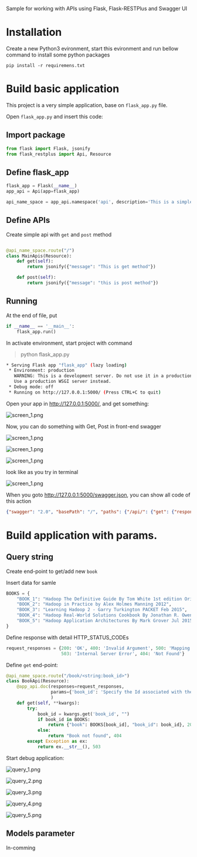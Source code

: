 Sample for working with APIs using Flask, Flask-RESTPlus and Swagger UI


# Installation

Create a new Python3 evironment, start this evironment and run bellow command to install some python packages


`pip install -r requiremens.txt `


# Build basic application

This project is a very simple application, base on `flask_app.py` file.

Open `flask_app.py` and insert this code:


## Import package


```python
from flask import Flask, jsonify
from flask_restplus import Api, Resource
```


## Define flask_app

```python
flask_app = Flask(__name__)
app_api = Api(app=flask_app)

api_name_space = app_api.namespace('api', description='This is a simple APIs')

```

## Define APIs

Create simple api with `get` and `post` method

```python

@api_name_space.route("/")
class MainApis(Resource):
    def get(self):
        return jsonify({"message": "This is get method"})

    def post(self):
        return jsonify({"message": "this is post method"})
```


## Running
At the end of file, put 
```python
if __name__ == '__main__':
    flask_app.run()
```

In activate environment, start project with command


>python flask_app.py


```bash
* Serving Flask app "flask_app" (lazy loading)
 * Environment: production
   WARNING: This is a development server. Do not use it in a production deployment.
   Use a production WSGI server instead.
 * Debug mode: off
 * Running on http://127.0.0.1:5000/ (Press CTRL+C to quit)
```

Open your app in http://127.0.0.1:5000/, and get something:

![screen_1.png](topic_images/start_project_1.png)

Now, you can do something with Get, Post in front-end swagger

![screen_1.png](topic_images/get_1.png)

![screen_1.png](topic_images/get_2.png)

![screen_1.png](topic_images/get_3.png)

look like as you try in terminal

![screen_1.png](topic_images/get_4.png)


When you goto http://127.0.0.1:5000/swagger.json, you can show all code of this action

```json
{"swagger": "2.0", "basePath": "/", "paths": {"/api/": {"get": {"responses": {"200": {"description": "Success"}}, "operationId": "get_main_apis", "tags": ["api"]}, "post": {"responses": {"200": {"description": "Success"}}, "operationId": "post_main_apis", "tags": ["api"]}}}, "info": {"title": "API", "version": "1.0"}, "produces": ["application/json"], "consumes": ["application/json"], "tags": [{"name": "api", "description": "This is a simple APIs"}], "responses": {"ParseError": {"description": "When a mask can't be parsed"}, "MaskError": {"description": "When any error occurs on mask"}}}
```


# Build application with params.

## Query string

Create end-point to get/add new `book` 


Insert data for samle

```python
BOOKS = {
    "BOOK_1": "Hadoop The Definitive Guide By Tom White 1st edition Orielly Jun 2009",
    "BOOK_2": "Hadoop in Practice by Alex Holmes Manning 2012",
    "BOOK_3": "Learning Hadoop 2 - Garry Turkington PACKET Feb 2015",
    "BOOK_4": "Hadoop Real-World Solutions Cookbook By Jonathan R. Owens PACKT Feb 2013",
    "BOOK_5": "Hadoop Application Architectures By Mark Grover Jul 2015 Orielly"
}
```


Define response with detail HTTP_STATUS_CODEs
```python
request_responses = {200: 'OK', 400: 'Invalid Argument', 500: 'Mapping Key Error',
                     503: 'Internal Server Error', 404: 'Not Found'}
```


Define `get` end-point:

```Python
@api_name_space.route("/book/<string:book_id>")
class BookApi(Resource):
    @app_api.doc(responses=request_responses,
                 params={'book_id': 'Specify the Id associated with the book'}
                 )
    def get(self, **kwargs):
        try:
            book_id = kwargs.get('book_id', "")
            if book_id in BOOKS:
                return {"book": BOOKS[book_id], "book_id": book_id}, 200
            else:
                return "Book not found", 404
        except Exception as ex:
            return ex.__str__(), 503

```

Start debug application:

![query_1.png](topic_images/query_1.png)

![query_2.png](topic_images/query_2.png)

![query_3.png](topic_images/query_3.png)

![query_4.png](topic_images/query_4.png)

![query_5.png](topic_images/query_5.png)

## Models parameter
In-comming
